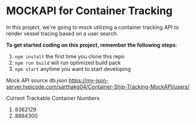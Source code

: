 # MOCKAPI for Container Tracking 

In this project, we're going to mock utilizing a container tracking API to render vessel tracing based on a user search.

**To get started coding on this project, remember the following steps**:

1. `npm install` the first time you clone this repo
2. `npm run build` will run optimized build pack
3. `npm start` anytime you want to start developing


Mock API source db.json https://my-json-server.typicode.com/sarthakg04/Container-Ship-Tracking-MockAPI/users/

Current Trackable Container Numbers 
1. 8362129
2. 8894300
